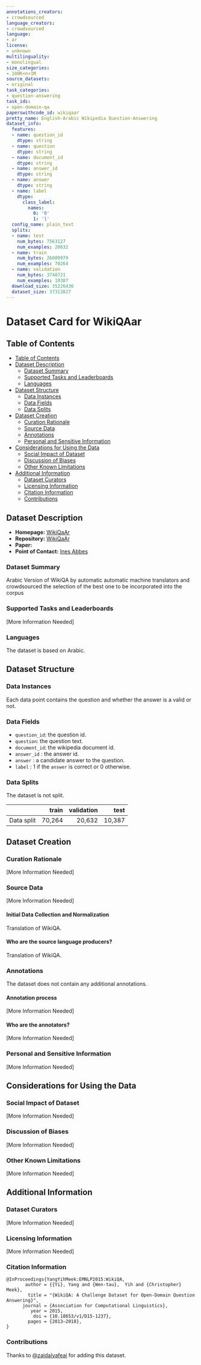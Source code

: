 ```yaml
---
annotations_creators:
- crowdsourced
language_creators:
- crowdsourced
language:
- ar
license:
- unknown
multilinguality:
- monolingual
size_categories:
- 100K<n<1M
source_datasets:
- original
task_categories:
- question-answering
task_ids:
- open-domain-qa
paperswithcode_id: wikiqaar
pretty_name: English-Arabic Wikipedia Question-Answering
dataset_info:
  features:
  - name: question_id
    dtype: string
  - name: question
    dtype: string
  - name: document_id
    dtype: string
  - name: answer_id
    dtype: string
  - name: answer
    dtype: string
  - name: label
    dtype:
      class_label:
        names:
          0: '0'
          1: '1'
  config_name: plain_text
  splits:
  - name: test
    num_bytes: 7563127
    num_examples: 20632
  - name: train
    num_bytes: 26009979
    num_examples: 70264
  - name: validation
    num_bytes: 3740721
    num_examples: 10387
  download_size: 35226436
  dataset_size: 37313827
---
```


# Dataset Card for WikiQAar

## Table of Contents
- [Table of Contents](#table-of-contents)
- [Dataset Description](#dataset-description)
  - [Dataset Summary](#dataset-summary)
  - [Supported Tasks and Leaderboards](#supported-tasks-and-leaderboards)
  - [Languages](#languages)
- [Dataset Structure](#dataset-structure)
  - [Data Instances](#data-instances)
  - [Data Fields](#data-fields)
  - [Data Splits](#data-splits)
- [Dataset Creation](#dataset-creation)
  - [Curation Rationale](#curation-rationale)
  - [Source Data](#source-data)
  - [Annotations](#annotations)
  - [Personal and Sensitive Information](#personal-and-sensitive-information)
- [Considerations for Using the Data](#considerations-for-using-the-data)
  - [Social Impact of Dataset](#social-impact-of-dataset)
  - [Discussion of Biases](#discussion-of-biases)
  - [Other Known Limitations](#other-known-limitations)
- [Additional Information](#additional-information)
  - [Dataset Curators](#dataset-curators)
  - [Licensing Information](#licensing-information)
  - [Citation Information](#citation-information)
  - [Contributions](#contributions)

## Dataset Description

- **Homepage:** [WikiQaAr](https://github.com/qcri/WikiQAar)
- **Repository:** [WikiQaAr](https://github.com/qcri/WikiQAar)
- **Paper:** 
- **Point of Contact:** [Ines Abbes
](abbes.ines@yahoo.com)

### Dataset Summary

Arabic Version of WikiQA by automatic automatic machine translators 
and crowdsourced the selection of the best one to be incorporated into the corpus

### Supported Tasks and Leaderboards

[More Information Needed]

### Languages

The dataset is based on Arabic.

## Dataset Structure

### Data Instances

Each data point contains the question and whether the answer is a valid or not.  

### Data Fields

- `question_id`: the question id.
- `question`: the question text.
- `document_id`: the wikipedia document id.
- `answer_id` : the answer id.
- `answer` : a candidate answer to the question. 
- `label` : 1 if the `answer` is correct or 0 otherwise. 

### Data Splits

The dataset is not split. 

|            |  train | validation |   test |
|------------|-------:|-----------:|-------:|
| Data split | 70,264 |     20,632 | 10,387 |

## Dataset Creation

### Curation Rationale

[More Information Needed]

### Source Data

[More Information Needed]

#### Initial Data Collection and Normalization

Translation of WikiQA. 

#### Who are the source language producers?

Translation of WikiQA.   

### Annotations

The dataset does not contain any additional annotations.

#### Annotation process

[More Information Needed]

#### Who are the annotators?

[More Information Needed]

### Personal and Sensitive Information

[More Information Needed]

## Considerations for Using the Data

### Social Impact of Dataset

[More Information Needed]

### Discussion of Biases

[More Information Needed]

### Other Known Limitations

[More Information Needed]

## Additional Information

### Dataset Curators

[More Information Needed]

### Licensing Information

[More Information Needed]

### Citation Information

```
@InProceedings{YangYihMeek:EMNLP2015:WikiQA,
       author = {{Yi}, Yang and {Wen-tau},  Yih and {Christopher} Meek},
        title = "{WikiQA: A Challenge Dataset for Open-Domain Question Answering}",
      journal = {Association for Computational Linguistics},
         year = 2015,
          doi = {10.18653/v1/D15-1237},
        pages = {2013–2018},
}
```

### Contributions

Thanks to [@zaidalyafeai](https://github.com/zaidalyafeai) for adding this dataset.